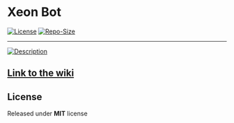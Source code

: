 # Xeon Bot


[![License](https://img.shields.io/badge/license-MIT-green)](https://github.com/feytus/Xeon/blob/master/LICENSE)
[![Repo-Size](https://img.shields.io/github/repo-size/feytus/xeon)](https://github.com/feytus/Xeon)
___
[![Description](https://readme-typing-svg.herokuapp.com?color=%2336BCF7&lines=A+simple+discord+bot+using+py-cord)](https://pypi.org/project/py-cord/)

## [Link to the wiki](https://github.com/feytus/Xeon/wiki)


## License
Released under **MIT** license
